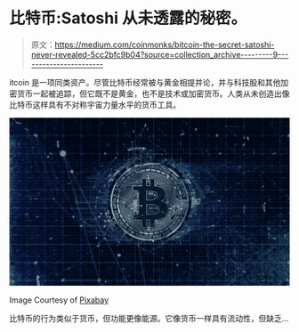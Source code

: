 # 比特币:Satoshi 从未透露的秘密。

> 原文：<https://medium.com/coinmonks/bitcoin-the-secret-satoshi-never-revealed-5cc2bfc9b04?source=collection_archive---------9----------------------->

itcoin 是一项同类资产。尽管比特币经常被与黄金相提并论，并与科技股和其他加密货币一起被追踪，但它既不是黄金，也不是技术或加密货币。人类从未创造出像比特币这样具有不对称宇宙力量水平的货币工具。

![](img/1eece43a430fdad22b2c05deefe94cdb.png)

Image Courtesy of [Pixabay](https://pixabay.com/illustrations/bitcoin-blockchain-currency-3396302/)

比特币的行为类似于货币，但功能更像能源。它像货币一样具有流动性，但缺乏…